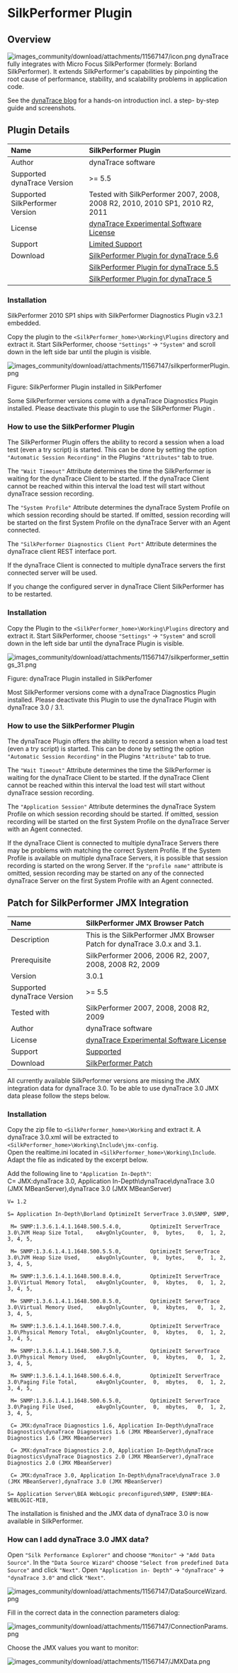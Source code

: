 # SilkPerformer Plugin

## Overview

![images_community/download/attachments/11567147/icon.png](images_community/download/attachments/11567147/icon.png) dynaTrace fully integrates with Micro Focus SilkPerformer (formely: Borland
SilkPerformer). It extends SilkPerformer's capabilities by pinpointing the root cause of performance, stability, and scalability problems in application code.

See the [dynaTrace blog](http://blog.dynatrace.com/2010/05/04/elevating-web-and-load-testing-with-microfocus-silkperformer-diagnostics-powered-by-dynatrace/) for a hands-on introduction incl. a step-
by-step guide and screenshots.

## Plugin Details

| Name | SilkPerformer Plugin
| :--- | :---
| Author | dynaTrace software
| Supported dynaTrace Version | >= 5.5
| Supported SilkPerformer Version | Tested with SilkPerformer 2007, 2008, 2008 R2, 2010, 2010 SP1, 2010 R2, 2011
| License | [dynaTrace Experimental Software License](dynaTraceES.txt)
| Support | [Limited Support](https://community.compuwareapm.com/community/display/DL/Support+Levels#SupportLevels-Supported)
| Download | [SilkPerformer Plugin for dynaTrace 5.6](silkperformer-diagnostics-plugin-5.6.0.5713.zip)  
|| [SilkPerformer Plugin for dynaTrace 5.5](silkperformer-diagnostics-plugin-5.5.0.5226.zip)  
|| [SilkPerformer Plugin for dynaTrace 5](attachments_100925539_1_silkperformer-diagnostics-plugin-5.0.0.3772.zip)  

### Installation

SilkPerformer 2010 SP1 ships with SilkPerformer Diagnostics Plugin v3.2.1 embedded.

Copy the plugin to the `<SilkPerformer_home>\Working\Plugins` directory and extract it. Start SilkPerformer, choose `"Settings"` -> `"System"` and scroll down in the left side bar until the plugin is
visible.

![images_community/download/attachments/11567147/silkperformerPlugin.png](images_community/download/attachments/11567147/silkperformerPlugin.png)

Figure: SilkPerformer Plugin installed in SilkPerfomer

Some SilkPerformer versions come with a dynaTrace Diagnostics Plugin installed. Please deactivate this plugin to use the SilkPerformer Plugin .

### How to use the SilkPerformer Plugin

The SilkPerformer Plugin offers the ability to record a session when a load test (even a try script) is started. This can be done by setting the option `"Automatic Session Recording"` in the Plugins
`"Attributes"` tab to true.

The `"Wait Timeout"` Attribute determines the time the SilkPerformer is waiting for the dynaTrace Client to be started. If the dynaTrace Client cannot be reached within this interval the load test
will start without dynaTrace session recording.

The `"System Profile"` Attribute determines the dynaTrace System Profile on which session recording should be started. If omitted, session recording will be started on the first System Profile on the
dynaTrace Server with an Agent connected.

The `"SilkPerformer Diagnostics Client Port"` Attribute determines the dynaTrace client REST interface port.

If the dynaTrace Client is connected to multiple dynaTrace servers the first connected server will be used.

If you change the configured server in dynaTrace Client SilkPerformer has to be restarted.

### Installation

Copy the Plugin to the `<SilkPerformer_home>\Working\Plugins` directory and extract it. Start SilkPerformer, choose `"Settings"` -> `"System"` and scroll down in the left side bar until the dynaTrace
Plugin is visible.

![images_community/download/attachments/11567147/silkperformer_settings_31.png](images_community/download/attachments/11567147/silkperformer_settings_31.png)

Figure: dynaTrace Plugin installed in SilkPerfomer

Most SilkPerformer versions come with a dynaTrace Diagnostics Plugin installed. Please deactivate this Plugin to use the dynaTrace Plugin with dynaTrace 3.0 / 3.1.

### How to use the SilkPerformer Plugin

The dynaTrace Plugin offers the ability to record a session when a load test (even a try script) is started. This can be done by setting the option `"Automatic Session Recording"` in the Plugins
`"Attribute"` tab to true.

The `"Wait Timeout"` Attribute determines the time the SilkPerformer is waiting for the dynaTrace Client to be started. If the dynaTrace Client cannot be reached within this interval the load test
will start without dynaTrace session recording.

The `"Application Session"` Attribute determines the dynaTrace System Profile on which session recording should be started. If omitted, session recording will be started on the first System Profile on
the dynaTrace Server with an Agent connected.

If the dynaTrace Client is connected to multiple dynaTrace Servers there may be problems with matching the correct System Profile. If the System Profile is available on multiple dynaTrace Servers, it
is possible that session recording is started on the wrong Server. If the `"profile name"` attribute is omitted, session recording may be started on any of the connected dynaTrace Server on the first
System Profile with an Agent connected.

## Patch for SilkPerformer JMX Integration

| Name | SilkPerformer JMX Browser Patch
| :--- | :---
| Description | This is the SilkPerformer JMX Browser Patch for dynaTrace 3.0.x and 3.1.
| Prerequisite | SilkPerformer 2006, 2006 R2, 2007, 2008, 2008 R2, 2009
| Version | 3.0.1
| Supported dynaTrace Version | >= 5.5
| Tested with | SilkPerformer 2007, 2008, 2008 R2, 2009
| Author | dynaTrace software
| License | [dynaTrace Experimental Software License](dynaTraceES.txt)
| Support | [Supported](https://community.compuwareapm.com/community/display/DL/Support+Levels#SupportLevels-Supported)
| Download | [SilkPerformer Patch](SilkPerformerPatch.zip)

All currently available SilkPerformer versions are missing the JMX integration data for dynaTrace 3.0. To be able to use dynaTrace 3.0 JMX data please follow the steps below.

### Installation

Copy the zip file to `<SilkPerformer_home>\Working` and extract it. A dynaTrace 3.0.xml will be extracted to `<SilkPerformer_home>\Working\Include\jmx-config`.  
Open the realtime.ini located in `<SilkPerformer_home>\Working\Include`. Adapt the file as indicated by the excerpt below.

Add the following line to `"Application In-Depth"`:  
C= JMX:dynaTrace 3.0, Application In-Depth\dynaTrace\dynaTrace 3.0 (JMX MBeanServer),dynaTrace 3.0 (JMX MBeanServer)

    
    
    V= 1.2
    S= Application In-Depth\Borland OptimizeIt ServerTrace 3.0\SNMP, SNMP,
     M= SNMP:1.3.6.1.4.1.1648.500.5.4.0,         OptimizeIt ServerTrace 3.0\JVM Heap Size Total,   	eAvgOnlyCounter,  0,  bytes,   	0,  1, 2, 3, 4, 5,
     M= SNMP:1.3.6.1.4.1.1648.500.5.5.0,         OptimizeIt ServerTrace 3.0\JVM Heap Size Used,    	eAvgOnlyCounter,  0,  bytes,   	0,  1, 2, 3, 4, 5,
     M= SNMP:1.3.6.1.4.1.1648.500.8.4.0,         OptimizeIt ServerTrace 3.0\Virtual Memory Total,   eAvgOnlyCounter,  0,  kbytes,   0,  1, 2, 3, 4, 5,
     M= SNMP:1.3.6.1.4.1.1648.500.8.5.0,         OptimizeIt ServerTrace 3.0\Virtual Memory Used,    eAvgOnlyCounter,  0,  kbytes,   0,  1, 2, 3, 4, 5,
     M= SNMP:1.3.6.1.4.1.1648.500.7.4.0,         OptimizeIt ServerTrace 3.0\Physical Memory Total,  eAvgOnlyCounter,  0,  kbytes,   0,  1, 2, 3, 4, 5,
     M= SNMP:1.3.6.1.4.1.1648.500.7.5.0,         OptimizeIt ServerTrace 3.0\Physical Memory Used,   eAvgOnlyCounter,  0,  kbytes,   0,  1, 2, 3, 4, 5,
     M= SNMP:1.3.6.1.4.1.1648.500.6.4.0,         OptimizeIt ServerTrace 3.0\Paging File Total,     	eAvgOnlyCounter,  0,  mbytes,   0,  1, 2, 3, 4, 5,
     M= SNMP:1.3.6.1.4.1.1648.500.6.5.0,         OptimizeIt ServerTrace 3.0\Paging File Used,     	eAvgOnlyCounter,  0,  mbytes,   0,  1, 2, 3, 4, 5,
     C= JMX:dynaTrace Diagnostics 1.6, Application In-Depth\dynaTrace Diagnostics\dynaTrace Diagnostics 1.6 (JMX MBeanServer),dynaTrace Diagnostics 1.6 (JMX MBeanServer)
     C= JMX:dynaTrace Diagnostics 2.0, Application In-Depth\dynaTrace Diagnostics\dynaTrace Diagnostics 2.0 (JMX MBeanServer),dynaTrace Diagnostics 2.0 (JMX MBeanServer)
     C= JMX:dynaTrace 3.0, Application In-Depth\dynaTrace\dynaTrace 3.0 (JMX MBeanServer),dynaTrace 3.0 (JMX MBeanServer)
    S= Application Server\BEA WebLogic preconfigured\SNMP, ESNMP:BEA-WEBLOGIC-MIB,

The installation is finished and the JMX data of dynaTrace 3.0 is now available in SilkPerformer.

### How can I add dynaTrace 3.0 JMX data?

Open `"Silk Performance Explorer"` and choose `"Monitor"` -> `"Add Data Source"`. In the `"Data Source Wizard"` choose `"Select from predefined Data Source"` and click `"Next"`. Open `"Application in-
Depth"` -> `"dynaTrace"` -> `"dynaTrace 3.0"` and click `"Next"`.

![images_community/download/attachments/11567147/DataSourceWizard.png](images_community/download/attachments/11567147/DataSourceWizard.png)

Fill in the correct data in the connection parameters dialog:

![images_community/download/attachments/11567147/ConnectionParams.png](images_community/download/attachments/11567147/ConnectionParams.png)

Choose the JMX values you want to monitor:

![images_community/download/attachments/11567147/JMXData.png](images_community/download/attachments/11567147/JMXData.png)

